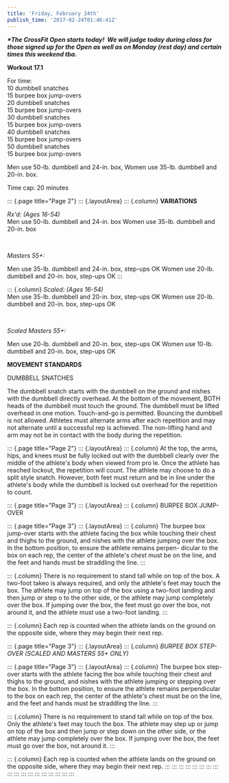 ```yaml
---
title: 'Friday, February 24th'
publish_time: '2017-02-24T01:46:41Z'
---
```


***\*The CrossFit Open starts today!  We will judge today during class
for those signed up for the Open as well as on Monday (rest day) and
certain times this weekend tba.***

**Workout 17.1**

For time:\
10 dumbbell snatches\
15 burpee box jump-overs\
20 dumbbell snatches\
15 burpee box jump-overs\
30 dumbbell snatches\
15 burpee box jump-overs\
40 dumbbell snatches\
15 burpee box jump-overs\
50 dumbbell snatches\
15 burpee box jump-overs

Men use 50-lb. dumbbell and 24-in. box, Women use 35-lb. dumbbell and
20-in. box.

Time cap: 20 minutes

::: {.page title="Page 2"}
::: {.layoutArea}
::: {.column}
**VARIATIONS**

*Rx'd: (Ages 16-54)*\
Men use 50-lb. dumbbell and 24-in. box Women use 35-lb. dumbbell and
20-in. box

 

*Masters 55+:*

Men use 35-lb. dumbbell and 24-in. box, step-ups OK Women use 20-lb.
dumbbell and 20-in. box, step-ups OK
:::

::: {.column}
*Scaled: (Ages 16-54)*\
Men use 35-lb. dumbbell and 20-in. box, step-ups OK Women use 20-lb.
dumbbell and 20-in. box, step-ups OK

 

*Scaled Masters 55+:*

Men use 20-lb. dumbbell and 20-in. box, step-ups OK Women use 10-lb.
dumbbell and 20-in. box, step-ups OK

**MOVEMENT STANDARDS**

DUMBBELL SNATCHES

The dumbbell snatch starts with the dumbbell on the ground and nishes
with the dumbbell directly overhead. At the bottom of the movement, BOTH
heads of the dumbbell must touch the ground. The dumbbell must be lifted
overhead in one motion. Touch-and-go is permitted. Bouncing the dumbbell
is not allowed. Athletes must alternate arms after each repetition and
may not alternate until a successful rep is achieved. The non-lifting
hand and arm may not be in contact with the body during the repetition.

::: {.page title="Page 2"}
::: {.layoutArea}
::: {.column}
At the top, the arms, hips, and knees must be fully locked out with the
dumbbell clearly over the middle of the athlete's body when viewed from
pro le. Once the athlete has reached lockout, the repetition will count.
The athlete may choose to do a split style snatch. However, both feet
must return and be in line under the athlete's body while the dumbbell
is locked out overhead for the repetition to count.

::: {.page title="Page 3"}
::: {.layoutArea}
::: {.column}
BURPEE BOX JUMP-OVER

::: {.page title="Page 3"}
::: {.layoutArea}
::: {.column}
The burpee box jump-over starts with the athlete facing the box while
touching their chest and thighs to the ground, and nishes with the
athlete jumping over the box. In the bottom position, to ensure the
athlete remains perpen- dicular to the box on each rep, the center of
the athlete's chest must be on the line, and the feet and hands must be
straddling the line.
:::

::: {.column}
There is no requirement to stand tall while on top of the box. A
two-foot takeo is always required, and only the athlete's feet may touch
the box. The athlete may jump on top of the box using a two-foot landing
and then jump or step o to the other side, or the athlete may jump
completely over the box. If jumping over the box, the feet must go over
the box, not around it, and the athlete must use a two-foot landing.
:::

::: {.column}
Each rep is counted when the athlete lands on the ground on the opposite
side, where they may begin their next rep.

::: {.page title="Page 3"}
::: {.layoutArea}
::: {.column}
*BURPEE BOX STEP-OVER (SCALED AND MASTERS 55+ ONLY)*

::: {.page title="Page 3"}
::: {.layoutArea}
::: {.column}
The burpee box step-over starts with the athlete facing the box while
touching their chest and thighs to the ground, and nishes with the
athlete jumping or stepping over the box. In the bottom position, to
ensure the athlete remains perpendicular to the box on each rep, the
center of the athlete's chest must be on the line, and the feet and
hands must be straddling the line.
:::

::: {.column}
There is no requirement to stand tall while on top of the box. Only the
athlete's feet may touch the box. The athlete may step up or jump on top
of the box and then jump or step down on the other side, or the athlete
may jump completely over the box. If jumping over the box, the feet must
go over the box, not around it.
:::

::: {.column}
Each rep is counted when the athlete lands on the ground on the opposite
side, where they may begin their next rep.
:::
:::
:::
:::
:::
:::
:::
:::
:::
:::
:::
:::
:::
:::
:::
:::
:::
:::
